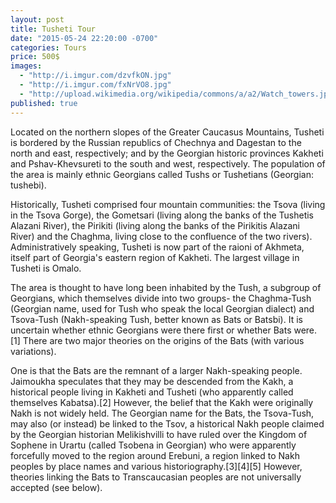 ```yaml
---
layout: post
title: Tusheti Tour
date: "2015-05-24 22:20:00 -0700"
categories: Tours
price: 500$
images: 
  - "http://i.imgur.com/dzvfkON.jpg"
  - "http://i.imgur.com/fxNrVO8.jpg"
  - "http://upload.wikimedia.org/wikipedia/commons/a/a2/Watch_towers.jpg"
published: true
---
```








Located on the northern slopes of the Greater Caucasus Mountains, Tusheti is bordered by the Russian republics of Chechnya and Dagestan to the north and east, respectively; and by the Georgian historic provinces Kakheti and Pshav-Khevsureti to the south and west, respectively. The population of the area is mainly ethnic Georgians called Tushs or Tushetians (Georgian: tushebi).

Historically, Tusheti comprised four mountain communities: the Tsova (living in the Tsova Gorge), the Gometsari (living along the banks of the Tushetis Alazani River), the Pirikiti (living along the banks of the Pirikitis Alazani River) and the Chaghma, living close to the confluence of the two rivers). Administratively speaking, Tusheti is now part of the raioni of Akhmeta, itself part of Georgia's eastern region of Kakheti. The largest village in Tusheti is Omalo.

The area is thought to have long been inhabited by the Tush, a subgroup of Georgians, which themselves divide into two groups- the Chaghma-Tush (Georgian name, used for Tush who speak the local Georgian dialect) and Tsova-Tush (Nakh-speaking Tush, better known as Bats or Batsbi). It is uncertain whether ethnic Georgians were there first or whether Bats were.[1] There are two major theories on the origins of the Bats (with various variations).

One is that the Bats are the remnant of a larger Nakh-speaking people. Jaimoukha speculates that they may be descended from the Kakh, a historical people living in Kakheti and Tusheti (who apparently called themselves Kabatsa).[2] However, the belief that the Kakh were originally Nakh is not widely held. The Georgian name for the Bats, the Tsova-Tush, may also (or instead) be linked to the Tsov, a historical Nakh people claimed by the Georgian historian Melikishvilli to have ruled over the Kingdom of Sophene in Urartu (called Tsobena in Georgian) who were apparently forcefully moved to the region around Erebuni, a region linked to Nakh peoples by place names and various historiography.[3][4][5] However, theories linking the Bats to Transcaucasian peoples are not universally accepted (see below).
